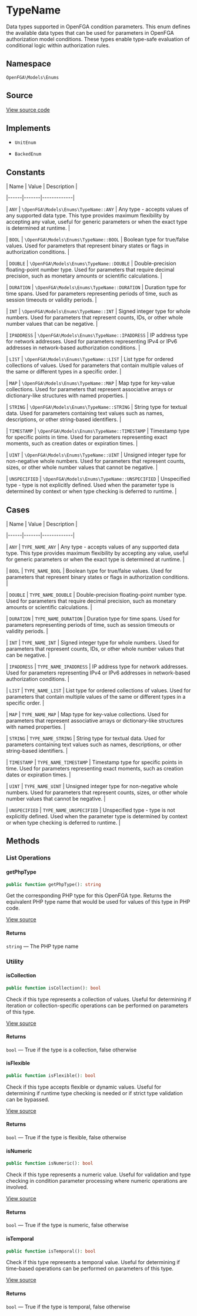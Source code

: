 # TypeName

Data types supported in OpenFGA condition parameters. This enum defines the available data types that can be used for parameters in OpenFGA authorization model conditions. These types enable type-safe evaluation of conditional logic within authorization rules.

## Namespace

`OpenFGA\Models\Enums`

## Source

[View source code](https://github.com/evansims/openfga-php/blob/main/src/Models/Enums/TypeName.php)

## Implements

* `UnitEnum`

* `BackedEnum`

## Constants

| Name | Value | Description |

|------|-------|-------------|

| `ANY` | `\OpenFGA\Models\Enums\TypeName::ANY` | Any type - accepts values of any supported data type. This type provides maximum flexibility by accepting any value, useful for generic parameters or when the exact type is determined at runtime. |

| `BOOL` | `\OpenFGA\Models\Enums\TypeName::BOOL` | Boolean type for true/false values. Used for parameters that represent binary states or flags in authorization conditions. |

| `DOUBLE` | `\OpenFGA\Models\Enums\TypeName::DOUBLE` | Double-precision floating-point number type. Used for parameters that require decimal precision, such as monetary amounts or scientific calculations. |

| `DURATION` | `\OpenFGA\Models\Enums\TypeName::DURATION` | Duration type for time spans. Used for parameters representing periods of time, such as session timeouts or validity periods. |

| `INT` | `\OpenFGA\Models\Enums\TypeName::INT` | Signed integer type for whole numbers. Used for parameters that represent counts, IDs, or other whole number values that can be negative. |

| `IPADDRESS` | `\OpenFGA\Models\Enums\TypeName::IPADDRESS` | IP address type for network addresses. Used for parameters representing IPv4 or IPv6 addresses in network-based authorization conditions. |

| `LIST` | `\OpenFGA\Models\Enums\TypeName::LIST` | List type for ordered collections of values. Used for parameters that contain multiple values of the same or different types in a specific order. |

| `MAP` | `\OpenFGA\Models\Enums\TypeName::MAP` | Map type for key-value collections. Used for parameters that represent associative arrays or dictionary-like structures with named properties. |

| `STRING` | `\OpenFGA\Models\Enums\TypeName::STRING` | String type for textual data. Used for parameters containing text values such as names, descriptions, or other string-based identifiers. |

| `TIMESTAMP` | `\OpenFGA\Models\Enums\TypeName::TIMESTAMP` | Timestamp type for specific points in time. Used for parameters representing exact moments, such as creation dates or expiration times. |

| `UINT` | `\OpenFGA\Models\Enums\TypeName::UINT` | Unsigned integer type for non-negative whole numbers. Used for parameters that represent counts, sizes, or other whole number values that cannot be negative. |

| `UNSPECIFIED` | `\OpenFGA\Models\Enums\TypeName::UNSPECIFIED` | Unspecified type - type is not explicitly defined. Used when the parameter type is determined by context or when type checking is deferred to runtime. |

## Cases

| Name | Value | Description |

|------|-------|-------------|

| `ANY` | `TYPE_NAME_ANY` | Any type - accepts values of any supported data type. This type provides maximum flexibility by accepting any value, useful for generic parameters or when the exact type is determined at runtime. |

| `BOOL` | `TYPE_NAME_BOOL` | Boolean type for true/false values. Used for parameters that represent binary states or flags in authorization conditions. |

| `DOUBLE` | `TYPE_NAME_DOUBLE` | Double-precision floating-point number type. Used for parameters that require decimal precision, such as monetary amounts or scientific calculations. |

| `DURATION` | `TYPE_NAME_DURATION` | Duration type for time spans. Used for parameters representing periods of time, such as session timeouts or validity periods. |

| `INT` | `TYPE_NAME_INT` | Signed integer type for whole numbers. Used for parameters that represent counts, IDs, or other whole number values that can be negative. |

| `IPADDRESS` | `TYPE_NAME_IPADDRESS` | IP address type for network addresses. Used for parameters representing IPv4 or IPv6 addresses in network-based authorization conditions. |

| `LIST` | `TYPE_NAME_LIST` | List type for ordered collections of values. Used for parameters that contain multiple values of the same or different types in a specific order. |

| `MAP` | `TYPE_NAME_MAP` | Map type for key-value collections. Used for parameters that represent associative arrays or dictionary-like structures with named properties. |

| `STRING` | `TYPE_NAME_STRING` | String type for textual data. Used for parameters containing text values such as names, descriptions, or other string-based identifiers. |

| `TIMESTAMP` | `TYPE_NAME_TIMESTAMP` | Timestamp type for specific points in time. Used for parameters representing exact moments, such as creation dates or expiration times. |

| `UINT` | `TYPE_NAME_UINT` | Unsigned integer type for non-negative whole numbers. Used for parameters that represent counts, sizes, or other whole number values that cannot be negative. |

| `UNSPECIFIED` | `TYPE_NAME_UNSPECIFIED` | Unspecified type - type is not explicitly defined. Used when the parameter type is determined by context or when type checking is deferred to runtime. |

## Methods

### List Operations

#### getPhpType

```php
public function getPhpType(): string

```

Get the corresponding PHP type for this OpenFGA type. Returns the equivalent PHP type name that would be used for values of this type in PHP code.

[View source](https://github.com/evansims/openfga-php/blob/main/src/Models/Enums/TypeName.php#L122)

#### Returns

`string` — The PHP type name

### Utility

#### isCollection

```php
public function isCollection(): bool

```

Check if this type represents a collection of values. Useful for determining if iteration or collection-specific operations can be performed on parameters of this type.

[View source](https://github.com/evansims/openfga-php/blob/main/src/Models/Enums/TypeName.php#L148)

#### Returns

`bool` — True if the type is a collection, false otherwise

#### isFlexible

```php
public function isFlexible(): bool

```

Check if this type accepts flexible or dynamic values. Useful for determining if runtime type checking is needed or if strict type validation can be bypassed.

[View source](https://github.com/evansims/openfga-php/blob/main/src/Models/Enums/TypeName.php#L166)

#### Returns

`bool` — True if the type is flexible, false otherwise

#### isNumeric

```php
public function isNumeric(): bool

```

Check if this type represents a numeric value. Useful for validation and type checking in condition parameter processing where numeric operations are involved.

[View source](https://github.com/evansims/openfga-php/blob/main/src/Models/Enums/TypeName.php#L184)

#### Returns

`bool` — True if the type is numeric, false otherwise

#### isTemporal

```php
public function isTemporal(): bool

```

Check if this type represents a temporal value. Useful for determining if time-based operations can be performed on parameters of this type.

[View source](https://github.com/evansims/openfga-php/blob/main/src/Models/Enums/TypeName.php#L202)

#### Returns

`bool` — True if the type is temporal, false otherwise

